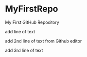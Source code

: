 # MyFirstRepo
My First GitHub Repository

add line of text

add 2nd line of text from Github editor

add 3rd line of text

